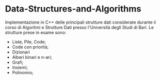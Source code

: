 # Data-Structures-and-Algorithms
Implementazione in C++ delle principali strutture dati considerate durante il corso di Algoritmi e Strutture Dati presso l'Università degli Studi di Bari. Le strutture prese in esame sono:
- Liste, Pile, Code;
- Code con priorità;
- Dizionari
- Alberi binari e n-ari;
- Grafi;
- Insiemi;
- Polinomio;
